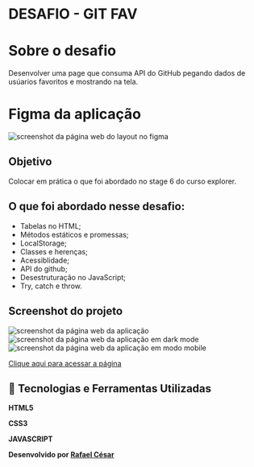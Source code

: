 # DESAFIO - GIT FAV

# Sobre o desafio

Desenvolver uma page que consuma API do GitHub pegando dados de usúarios favoritos e mostrando na tela.

# Figma da aplicação

<img alt="screenshot da página web do layout no figma" src="https://i.imgur.com/P0bGTtW.png">

## Objetivo

Colocar em prática o que foi abordado no stage 6 do curso explorer.

## O que foi abordado nesse desafio: 

- Tabelas no HTML;
- Métodos estáticos e promessas;
- LocalStorage;
- Classes e herenças;
- Acessiblidade;
- API do github;
- Desestruturação no JavaScript;
- Try, catch e throw.

## Screenshot do projeto
<img alt="screenshot da página web da aplicação" src="https://i.imgur.com/E7KxJIX.png">
<img alt="screenshot da página web da aplicação em dark mode" src="https://i.imgur.com/jNYokB7.png">
<img alt="screenshot da página web da aplicação em modo mobile" src="https://i.imgur.com/PzGEpOr.png">

[Clique aqui para acessar a página](https://rocketseat-git-fav.vercel.app/)

## 🚀 Tecnologias e Ferramentas Utilizadas

**HTML5**

**CSS3**

**JAVASCRIPT**

**Desenvolvido por [Rafael César](https://github.com/rafaelfrodz/)**
